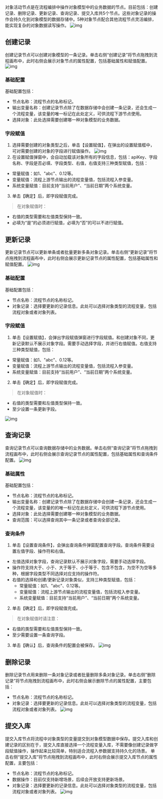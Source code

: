 对象活动节点是在流程编排中操作对象模型中的业务数据的节点。目前包括：创建记录、删除记录、更新记录、查询记录、提交入库共5个节点。这些对象记录的操作会持久化到对象模型的数据存储中。5种对象节点配合其他流程节点灵活编排，能实现复杂的对象数据读写操作。
![img](https://main.qcloudimg.com/raw/b938c84806b2b35ad853e1ee41fa1a75.png)        

## 创建记录
创建记录节点可以创建对象模型的一条记录。单击右侧“创建记录”将节点拖拽到流程画布中，此时右侧会展示对象节点的属性配置，包括基础属性和赋值配置。
![img](https://main.qcloudimg.com/raw/075bcaec5904bf890704e271e4b81e13.png)        

### 基础配置
基础配置包括：
- 节点名称：流程节点的名称标记。
- 输出变量名称：创建记录节点除了在数据存储中会创建一条记录，还会生成一个流程变量，该变量的唯一标记在此处定义，可供流程下游节点使用。
- 选择对象：此处选择需要创建哪一种对象模型的业务数据。


### 字段赋值
1. 选择需要创建的对象类型之后，单击【设置赋值】，在弹出的设置赋值框中，可对需要创建的对象的字段进行赋值操作。
![img](https://main.qcloudimg.com/raw/8a845c45822c8bbad543aa0d0411e5db.png)        
2. 在设置赋值弹窗中，会自动加载该对象所有的字段信息，包括：apiKey、字段名称、字段是否必填、字段类型、右值，右值支持三种类型赋值，包括：
 - 常量赋值：如1、"abc"、0.12等。
 - 变量赋值：流程上游节点输出的流程变量值，包括流程入参变量。
 - 系统变量赋值：目前支持“当前用户”、“当前日期”两个系统变量。
3. 单击【确定】后，即字段赋值完成。
>在对象赋值时：
 - 右值的类型需要和左值类型保持一致。
 - 必填为“是”的必须进行赋值，必填为“否”的可以不进行赋值。

## 更新记录
更新记录节点可以更新单条或者批量更新多条对象记录。单击右侧“更新记录”将节点拖拽到流程画布中，此时右侧会展示更新记录节点的属性配置，包括基础属性和赋值配置。
![img](https://main.qcloudimg.com/raw/6d5e446b3407f2d4165b2fe6cbc82321.png)        


### 基础配置
基础配置包括：
- 节点名称：流程节点的名称标记。
- 对象记录：选择要更新的记录信息。此处可以选择对象类型的流程变量，包括流程对象或者对象列表。

### 字段赋值
1. 单击【设置赋值】，会弹出字段赋值弹窗进行字段赋值。和创建对象不同，更新记录默认不展示对象字段。需要手动选择字段，并进行右值赋值。右值支持三种类型赋值，包括：
 - 常量赋值：如1、"abc"、0.12等。
 - 变量赋值：流程上游节点输出的流程变量值，包括流程入参变量。
 - 系统变量赋值：目前支持“当前用户”、“当前日期”两个系统变量。
2. 单击【确定】后，即字段赋值完成。
>在对象赋值时：
 - 右值的类型需要和左值类型保持一致。
 - 至少设置一条更新字段。

![img](https://main.qcloudimg.com/raw/ec41a73f74d253a016d6b09555e3f767.png)        



## 查询记录
查询记录节点可以查询数据存储中的业务数据。单击右侧“查询记录”将节点拖拽到流程画布中，此时右侧会展示查询记录节点的属性配置，包括基础属性和查询条件配置。
![img](https://main.qcloudimg.com/raw/e719157d6f7242a3049f003c701c62b9.png)        

### 基础属性
基础配置包括：
- 节点名称：流程节点的名称标记。
- 输出变量名称：创建记录节点除了在数据存储中会创建一条记录，还会生成一个流程变量，该变量的的唯一标记在此处定义，可供流程下游节点使用。
- 选择对象：此处选择需要创建哪一种对象模型的业务数据。
- 查询范围：可以选择查询其中一条记录或者查询全部记录。

### 查询条件
1. 单击【设置查询条件】，会弹出查询条件弹窗配置查询字段。查询条件需要设置左值字段、操作符和右值。
 - 左值选择对象字段，查询记录默认不展示对象字段，需要手动选择字段。
 - 操作符支持大于、小于、大于等于、小于等于、包含不包含，为空不为空等多种，根据字段类型不同选择对应支持的操作符。
 - 右值的选择和创建/更新记录对象类似，支持三种类型赋值，包括：
    - 常量赋值：如1、"abc"、0.12等。
    - 变量赋值：流程上游节点输出的流程变量值，包括流程入参变量。
    - 系统变量赋值：目前支持“当前用户”、“当前日期”两个系统变量。
2. 单击【确定】后，即字段赋值完成。
>在对象赋值时请注意：
 - 右值的类型需要和左值类型保持一致。
 - 至少需要设置一条查询字段。
3. 单击【确认】后，查询条件的配置会被保存。
![img](https://main.qcloudimg.com/raw/02ebea158280cb2e084db60b0c44c6bd.png)     

## 删除记录
删除记录节点用来删除一条对象记录或者批量删除多条对象记录。单击右侧“删除记录”将节点拖拽到流程画布中，此时右侧会展示删除节点的属性配置，主要包括：
- 节点名称：流程节点的名称标记。
- 对象记录：选择要更新的记录信息。此处可以选择对象类型的流程变量，包括流程对象或者对象列表。
![img](https://main.qcloudimg.com/raw/a40c894813234133313871034f06f12c.png)        


## 提交入库
提交入库节点将流程中对象类型的变量提交到对象模型数据中保存。提交入库和创建记录的区别在于，提交入库直接选择一个流程变量入库，不需要像创建记录做字段赋值操作，操作起来比较简单，特别适合流程入参数据支持持久化的场景。
单击右侧“提交入库”将节点拖拽到流程画布中，此时右侧会展示提交入库节点的属性配置，主要包括：
- 节点名称：流程节点的名称标记。
- 数据操作：目前仅支持新增场景，后续会开放支持更新场景。
- 对象记录：选择要更新的记录信息。此处可以选择对象类型的流程变量，包括流程对象或者对象列表。
![img](https://main.qcloudimg.com/raw/62486c98658f456289024f1a045a1623.png)        

